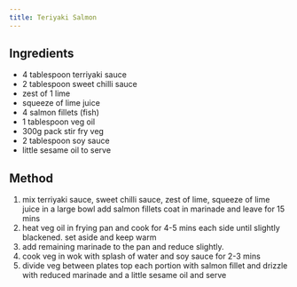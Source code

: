 ```yaml
---
title: Teriyaki Salmon
---
```


## Ingredients

-   4 tablespoon terriyaki sauce
-   2 tablespoon sweet chilli sauce
-   zest of 1 lime
-   squeeze of lime juice
-   4 salmon fillets (fish)
-   1 tablespoon veg oil
-   300g pack stir fry veg
-   2 tablespoon soy sauce
-   little sesame oil to serve

## Method

1.  mix terriyaki sauce, sweet chilli sauce, zest of lime, squeeze of lime juice in a large bowl add salmon fillets coat in marinade and leave for 15 mins
2.  heat veg oil in frying pan and cook for 4-5 mins each side until slightly blackened. set aside and keep warm
3.  add remaining marinade to the pan and reduce slightly.
4.  cook veg in wok with splash of water and soy sauce for 2-3 mins
5.  divide veg between plates top each portion with salmon fillet and drizzle with reduced marinade and a little sesame oil and serve
